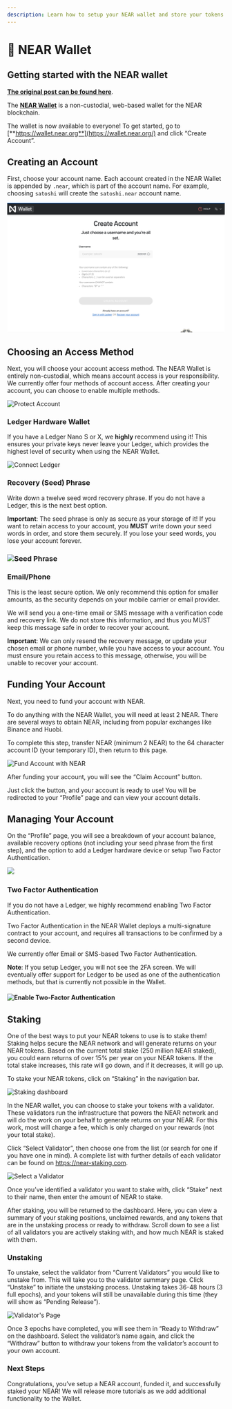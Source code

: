 ```yaml
---
description: Learn how to setup your NEAR wallet and store your tokens
---
```


# 💼 NEAR Wallet

## Getting started with the NEAR wallet 

[**The original post can be found here**](https://near.org/blog/getting-started-with-the-near-wallet/). 

The [**NEAR Wallet**](https://wallet.near.org/) is a non-custodial, web-based wallet for the NEAR blockchain. 

The wallet is now available to everyone! To get started, go to [**https://wallet.near.org**](https://wallet.near.org/) and click “Create Account”.

## Creating an Account

First, choose your account name. Each account created in the NEAR Wallet is appended by `.near`, which is part of the account name. For example, choosing `satoshi` will create the `satoshi.near` account name.

![Create Account](../../.gitbook/assets/image%20%286%29%20%281%29.png)

## Choosing an Access Method

Next, you will choose your account access method. The NEAR Wallet is entirely non-custodial, which means account access is your responsibility. We currently offer four methods of account access. After creating your account, you can choose to enable multiple methods.

![Protect Account](https://near.org/wp-content/uploads/2020/09/Screen-Shot-2020-08-30-at-1.40.11-PM-1024x614.png)

### Ledger Hardware Wallet

If you have a Ledger Nano S or X, we **highly** recommend using it! This ensures your private keys never leave your Ledger, which provides the highest level of security when using the NEAR Wallet.

![Connect Ledger](https://near.org/wp-content/uploads/2020/09/Screen-Shot-2020-08-13-at-3.52.10-PM-1024x595.png)

### Recovery \(Seed\) Phrase

Write down a twelve seed word recovery phrase. If you do not have a Ledger, this is the next best option.

**Important**: The seed phrase is only as secure as your storage of it! If you want to retain access to your account, you **MUST** write down your seed words in order, and store them securely. If you lose your seed words, you lose your account forever. 

### ![Seed Phrase](https://near.org/wp-content/uploads/2020/09/Screen-Shot-2020-08-13-at-3.52.27-PM-1024x629.png)

### Email/Phone

This is the least secure option. We only recommend this option for smaller amounts, as the security depends on your mobile carrier or email provider.

We will send you a one-time email or SMS message with a verification code and recovery link. We do not store this information, and thus you MUST keep this message safe in order to recover your account.

**Important**: We can only resend the recovery message, or update your chosen email or phone number, while you have access to your account. You must ensure you retain access to this message, otherwise, you will be unable to recover your account.

## Funding Your Account

Next, you need to fund your account with NEAR.

To do anything with the NEAR Wallet, you will need at least 2 NEAR. There are several ways to obtain NEAR, including from popular exchanges like Binance and Huobi.

To complete this step, transfer NEAR \(minimum 2 NEAR\) to the 64 character account ID \(your temporary ID\), then return to this page.

![Fund Account with NEAR](https://near.org/wp-content/uploads/2020/09/Screen-Shot-2020-10-19-at-4.31.31-PM-1024x614.png)

After funding your account, you will see the “Claim Account” button.

Just click the button, and your account is ready to use! You will be redirected to your “Profile” page and can view your account details.

## Managing Your Account

On the “Profile” page, you will see a breakdown of your account balance, available recovery options \(not including your seed phrase from the first step\), and the option to add a Ledger hardware device or setup Two Factor Authentication.

![](https://near.org/wp-content/uploads/2020/09/Screen-Shot-2020-10-19-at-4.33.22-PM-1024x599.png)

### Two Factor Authentication

If you do not have a Ledger, we highly recommend enabling Two Factor Authentication.

Two Factor Authentication in the NEAR Wallet deploys a multi-signature contract to your account, and requires all transactions to be confirmed by a second device.

We currently offer Email or SMS-based Two Factor Authentication.

**Note**: If you setup Ledger, you will not see the 2FA screen. We will eventually offer support for Ledger to be used as one of the authentication methods, but that is currently not possible in the Wallet.

#### ![Enable Two-Factor Authentication](https://near.org/wp-content/uploads/2020/09/Screen-Shot-2020-08-13-at-3.56.14-PM-1024x618.png)

## Staking

One of the best ways to put your NEAR tokens to use is to stake them! Staking helps secure the NEAR network and will generate returns on your NEAR tokens. Based on the current total stake \(250 million NEAR staked\), you could earn returns of over 15% per year on your NEAR tokens. If the total stake increases, this rate will go down, and if it decreases, it will go up.

To stake your NEAR tokens, click on “Staking” in the navigation bar.

![Staking dashboard](https://near.org/wp-content/uploads/2020/09/Screen-Shot-2020-10-23-at-7.58.27-AM-1024x638.png)

In the NEAR wallet, you can choose to stake your tokens with a validator. These validators run the infrastructure that powers the NEAR network and will do the work on your behalf to generate returns on your NEAR. For this work, most will charge a fee, which is only charged on your rewards \(not your total stake\).

Click “Select Validator”, then choose one from the list \(or search for one if you have one in mind\). A complete list with further details of each validator can be found on https://near-staking.com.

![Select a Validator](https://near.org/wp-content/uploads/2020/09/Screen-Shot-2020-10-23-at-8.20.53-AM-1024x643.png)

Once you’ve identified a validator you want to stake with, click “Stake” next to their name, then enter the amount of NEAR to stake.

After staking, you will be returned to the dashboard. Here, you can view a summary of your staking positions, unclaimed rewards, and any tokens that are in the unstaking process or ready to withdraw. Scroll down to see a list of all validators you are actively staking with, and how much NEAR is staked with them.

### Unstaking

To unstake, select the validator from “Current Validators” you would like to unstake from. This will take you to the validator summary page. Click “Unstake” to initiate the unstaking process. Unstaking takes 36-48 hours \(3 full epochs\), and your tokens will still be unavailable during this time \(they will show as “Pending Release”\).

![Validator&apos;s Page](https://near.org/wp-content/uploads/2020/09/Screen-Shot-2020-10-23-at-8.22.32-AM-1024x642.png)

Once 3 epochs have completed, you will see them in “Ready to Withdraw” on the dashboard. Select the validator’s name again, and click the “Withdraw” button to withdraw your tokens from the validator’s account to your own account.

### Next Steps

Congratulations, you’ve setup a NEAR account, funded it, and successfully staked your NEAR! We will release more tutorials as we add additional functionality to the Wallet.

